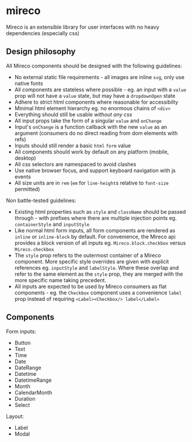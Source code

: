 # mireco

Mireco is an extensible library for user interfaces with no heavy dependencies (especially css)

## Design philosophy

All Mireco components should be designed with the following guidelines:

- No external static file requirements - all images are inline `svg`, only use native fonts
- All components are stateless where possible - eg. an input with a `value` prop will not have a
  `value` state, but may have a `dropdownOpen` state
- Adhere to strict html components where reasonable for accessibilty
- Minimal html element hierarchy eg. no enormous chains of `<div>`
- Everything should still be usable _without any css_
- All input props take the form of a singular `value` and `onChange`
- Input's `onChange` is a function callback with the new `value` as an argument (consumers do no
  direct reading from dom elements with refs)
- Inputs should still render a basic `html` `form` value
- All components should work by default on any platform (mobile, desktop)
- All css selectors are namespaced to avoid clashes
- Use native browser focus, and support keyboard navigation with js events
- All size units are in `rem` (`em` for `line-height`s relative to `font-size` permitted)

Non battle-tested guidelines:

- Existing html properties such as `style` and `className` should be passed through - with prefixes
  where there are multiple injection points eg. `containerStyle` and `inputStyle`
- Like normal html form inputs, all form components are rendered as `inline` or `inline-block` by
  default. For convenience, the Mireco api provides a block version of all inputs eg.
  `Mireco.block.checkbox` versus `Mireco.checkbox`
- The `style` prop refers to the outermost container of a Mireco component. More specific style
  overrides are given with explicit references eg. `inputStyle` and `labelStyle`. Where these
  overlap and refer to the same element as the `style` prop, they are merged with the more specific
  name taking precedent.
- All inputs are expected to be used by Mireco consumers as flat components - eg. the `Checkbox`
  component uses a convenience `label` prop instead of requiring `<Label><Checkbox/> label</Label>`

## Components

Form inputs:

- Button
- Text
- Time
- Date
- DateRange
- Datetime
- DatetimeRange
- Month
- CalendarMonth
- Duration
- Select

Layout:

- Label
- Modal
